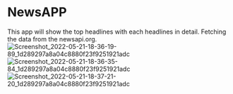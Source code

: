 # NewsAPP
This app will show the top headlines with each headlines in detail. Fetching the data from the newsapi.org. 
![Screenshot_2022-05-21-18-36-19-89_1d289297a8a04c8880f23f9251921adc](https://user-images.githubusercontent.com/101714917/169653030-0a4bd2bd-3f72-4aeb-9feb-e6c0431e468f.jpg)
![Screenshot_2022-05-21-18-36-35-84_1d289297a8a04c8880f23f9251921adc](https://user-images.githubusercontent.com/101714917/169653049-328a4de2-6dd6-4237-8b59-fa2dbe4490c8.jpg)
![Screenshot_2022-05-21-18-37-21-20_1d289297a8a04c8880f23f9251921adc](https://user-images.githubusercontent.com/101714917/169653156-6c228e89-1a24-45a7-a449-afbac773b379.jpg)
